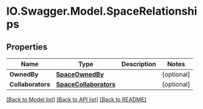 # IO.Swagger.Model.SpaceRelationships
## Properties

Name | Type | Description | Notes
------------ | ------------- | ------------- | -------------
**OwnedBy** | [**SpaceOwnedBy**](SpaceOwnedBy.md) |  | [optional] 
**Collaborators** | [**SpaceCollaborators**](SpaceCollaborators.md) |  | [optional] 

[[Back to Model list]](../README.md#documentation-for-models) [[Back to API list]](../README.md#documentation-for-api-endpoints) [[Back to README]](../README.md)

